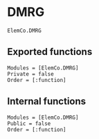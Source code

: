 # DMRG

```@docs
ElemCo.DMRG
```

## Exported functions

```@autodocs
Modules = [ElemCo.DMRG]
Private = false
Order = [:function]
```

## Internal functions

```@autodocs
Modules = [ElemCo.DMRG]
Public = false
Order = [:function]
```
